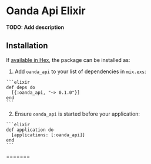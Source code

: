 # Oanda Api Elixir

**TODO: Add description**

## Installation

If [available in Hex](https://hex.pm/docs/publish), the package can be installed as:

  1. Add `oanda_api` to your list of dependencies in `mix.exs`:

    ```elixir
    def deps do
      [{:oanda_api, "~> 0.1.0"}]
    end
    ```

  2. Ensure `oanda_api` is started before your application:

    ```elixir
    def application do
      [applications: [:oanda_api]]
    end
    ```

=======